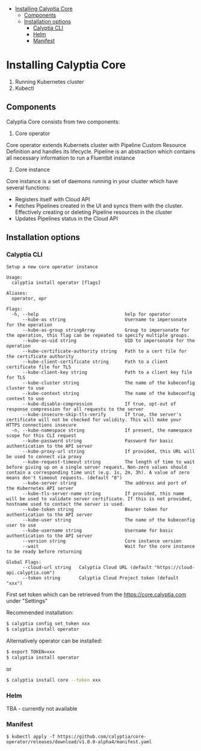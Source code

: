 <!-- TOC -->

- [Installing Calyptia Core](#installing-calyptia-core)
    - [Components](#components)
    - [Installation options](#installation-options)
        - [Calyptia CLI](#calyptia-cli)
        - [Helm](#helm)
        - [Manifest](#manifest)

<!-- /TOC -->
# Installing Calyptia Core

1. Running Kubernetes cluster
2. Kubectl 

## Components

Calyptia Core consists from two components:

1. Core operator 

Core operator extends Kubernets cluster with Pipeline Custom Resource Definition and handles its lifecycle. Pipeline is an abstraction which contains all necessary information to run a Fluentbit instance 

2. Core instance

Core instance is a set of daemons running in your cluster which have several functions: 
* Registers itself with Cloud API 
* Fetches Pipelines created in the UI and syncs them with the cluster. Effectively creating or deleting Pipeline resources in the cluster
* Updates Pipelines status in the Cloud API 


## Installation options

### Calyptia CLI 

```
Setup a new core operator instance

Usage:
  calyptia install operator [flags]

Aliases:
  operator, opr

Flags:
  -h, --help                                help for operator
      --kube-as string                      Username to impersonate for the operation
      --kube-as-group stringArray           Group to impersonate for the operation, this flag can be repeated to specify multiple groups.
      --kube-as-uid string                  UID to impersonate for the operation
      --kube-certificate-authority string   Path to a cert file for the certificate authority
      --kube-client-certificate string      Path to a client certificate file for TLS
      --kube-client-key string              Path to a client key file for TLS
      --kube-cluster string                 The name of the kubeconfig cluster to use
      --kube-context string                 The name of the kubeconfig context to use
      --kube-disable-compression            If true, opt-out of response compression for all requests to the server
      --kube-insecure-skip-tls-verify       If true, the server's certificate will not be checked for validity. This will make your HTTPS connections insecure
  -n, --kube-namespace string               If present, the namespace scope for this CLI request
      --kube-password string                Password for basic authentication to the API server
      --kube-proxy-url string               If provided, this URL will be used to connect via proxy
      --kube-request-timeout string         The length of time to wait before giving up on a single server request. Non-zero values should contain a corresponding time unit (e.g. 1s, 2m, 3h). A value of zero means don't timeout requests. (default "0")
      --kube-server string                  The address and port of the Kubernetes API server
      --kube-tls-server-name string         If provided, this name will be used to validate server certificate. If this is not provided, hostname used to contact the server is used.
      --kube-token string                   Bearer token for authentication to the API server
      --kube-user string                    The name of the kubeconfig user to use
      --kube-username string                Username for basic authentication to the API server
      --version string                      Core instance version
      --wait                                Wait for the core instance to be ready before returning

Global Flags:
      --cloud-url string   Calyptia Cloud URL (default "https://cloud-api.calyptia.com")
      --token string       Calyptia Cloud Project token (default "xxx")
```

First set token which can be retrieved from the https://core.calyptia.com under "Settings"

Recommended installation:
```bash
$ calyptia config set_token xxx
$ calyptia install operator 
```
Alternatively operator can be installed:
```bash
$ export TOKEN=xxx
$ calyptia install operator
```
or 
```bash
$ calyptia install core --token xxx
```

### Helm 
TBA - currently not available

### Manifest

``` 
$ kubectl apply -f https://github.com/calyptia/core-operator/releases/download/v1.0.0-alpha4/manifest.yaml
```


